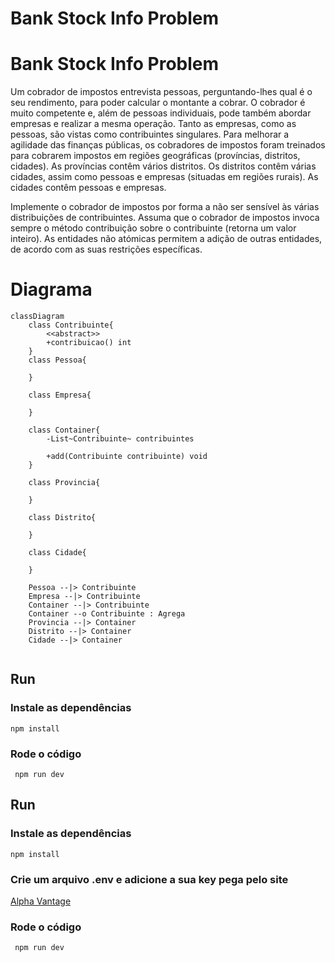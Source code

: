 # Bank Stock Info Problem

# Bank Stock Info Problem

Um cobrador de impostos entrevista pessoas, perguntando-lhes qual é o seu rendimento, para poder calcular o montante a cobrar. O cobrador é muito competente e, além de pessoas individuais, pode também abordar empresas e realizar a mesma operação. Tanto as empresas, como as pessoas, são vistas como contribuintes singulares. Para melhorar a agilidade das finanças públicas, os cobradores de impostos foram treinados para cobrarem impostos em regiões geográficas (províncias, distritos, cidades). As províncias contêm vários distritos. Os distritos contêm várias cidades, assim como pessoas e empresas (situadas em regiões rurais). As cidades contêm pessoas e empresas.

Implemente o cobrador de impostos por forma a não ser sensível às várias distribuições de contribuintes. Assuma que o cobrador de impostos invoca sempre o método contribuição sobre o contribuinte (retorna um valor inteiro). As entidades não atómicas permitem a adição de outras entidades, de acordo com as suas restrições específicas.

# Diagrama

```mermaid
classDiagram
    class Contribuinte{
        <<abstract>>
        +contribuicao() int
    }
    class Pessoa{

    }

    class Empresa{

    }

    class Container{
        -List~Contribuinte~ contribuintes

        +add(Contribuinte contribuinte) void
    }

    class Provincia{

    }

    class Distrito{

    }

    class Cidade{

    }

    Pessoa --|> Contribuinte
    Empresa --|> Contribuinte
    Container --|> Contribuinte
    Container --o Contribuinte : Agrega
    Provincia --|> Container
    Distrito --|> Container
    Cidade --|> Container
    

```



## Run

### Instale as dependências

`npm install `

### Rode o código

` npm run dev`


## Run

### Instale as dependências

`npm install `

### Crie um arquivo .env e adicione a sua key pega pelo site

[Alpha Vantage](https://www.alphavantage.co/support/#api-key)

### Rode o código

` npm run dev`
